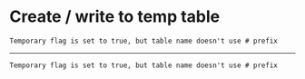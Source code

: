 # Create / write to temp table

    Temporary flag is set to true, but table name doesn't use # prefix

---

    Temporary flag is set to true, but table name doesn't use # prefix

